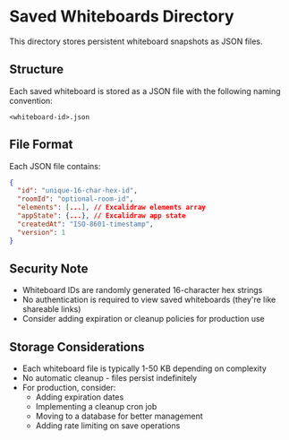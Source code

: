 # Saved Whiteboards Directory

This directory stores persistent whiteboard snapshots as JSON files.

## Structure

Each saved whiteboard is stored as a JSON file with the following naming convention:

```
<whiteboard-id>.json
```

## File Format

Each JSON file contains:

```json
{
  "id": "unique-16-char-hex-id",
  "roomId": "optional-room-id",
  "elements": [...], // Excalidraw elements array
  "appState": {...}, // Excalidraw app state
  "createdAt": "ISO-8601-timestamp",
  "version": 1
}
```

## Security Note

- Whiteboard IDs are randomly generated 16-character hex strings
- No authentication is required to view saved whiteboards (they're like shareable links)
- Consider adding expiration or cleanup policies for production use

## Storage Considerations

- Each whiteboard file is typically 1-50 KB depending on complexity
- No automatic cleanup - files persist indefinitely
- For production, consider:
  - Adding expiration dates
  - Implementing a cleanup cron job
  - Moving to a database for better management
  - Adding rate limiting on save operations
